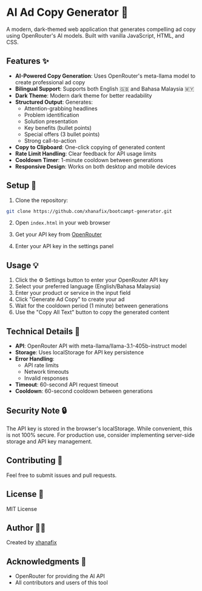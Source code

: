 # AI Ad Copy Generator 📝

A modern, dark-themed web application that generates compelling ad copy using OpenRouter's AI models. Built with vanilla JavaScript, HTML, and CSS.

## Features ✨

- **AI-Powered Copy Generation**: Uses OpenRouter's meta-llama model to create professional ad copy
- **Bilingual Support**: Supports both English 🇬🇧 and Bahasa Malaysia 🇲🇾
- **Dark Theme**: Modern dark theme for better readability
- **Structured Output**: Generates:
  - Attention-grabbing headlines
  - Problem identification
  - Solution presentation
  - Key benefits (bullet points)
  - Special offers (3 bullet points)
  - Strong call-to-action
- **Copy to Clipboard**: One-click copying of generated content
- **Rate Limit Handling**: Clear feedback for API usage limits
- **Cooldown Timer**: 1-minute cooldown between generations
- **Responsive Design**: Works on both desktop and mobile devices

## Setup 🚀

1. Clone the repository:
```bash
git clone https://github.com/xhanafix/bootcampt-generator.git
```

2. Open `index.html` in your web browser

3. Get your API key from [OpenRouter](https://openrouter.ai/keys)

4. Enter your API key in the settings panel

## Usage 💡

1. Click the ⚙️ Settings button to enter your OpenRouter API key
2. Select your preferred language (English/Bahasa Malaysia)
3. Enter your product or service in the input field
4. Click "Generate Ad Copy" to create your ad
5. Wait for the cooldown period (1 minute) between generations
6. Use the "Copy All Text" button to copy the generated content

## Technical Details 🔧

- **API**: OpenRouter API with meta-llama/llama-3.1-405b-instruct model
- **Storage**: Uses localStorage for API key persistence
- **Error Handling**: 
  - API rate limits
  - Network timeouts
  - Invalid responses
- **Timeout**: 60-second API request timeout
- **Cooldown**: 60-second cooldown between generations

## Security Note 🔒

The API key is stored in the browser's localStorage. While convenient, this is not 100% secure. For production use, consider implementing server-side storage and API key management.

## Contributing 🤝

Feel free to submit issues and pull requests.

## License 📄

MIT License

## Author 👨‍💻

Created by [xhanafix](https://github.com/xhanafix)

## Acknowledgments 🙏

- OpenRouter for providing the AI API
- All contributors and users of this tool 